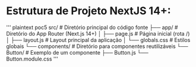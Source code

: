 # Estrutura de Projeto NextJS 14+:

''' plaintext
poc5
src/                     # Diretório principal do código fonte
  ├── app/              # Diretório do App Router (Next.js 14+)
  │   ├── page.js       # Página inicial (rota /)
  │   ├── layout.js     # Layout principal da aplicação
  │   └── globals.css   # Estilos globais
  └── components/       # Diretório para componentes reutilizáveis
      └── Button/       # Exemplo de um componente
          ├── Button.js
          └── Button.module.css
'''